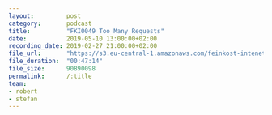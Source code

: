 ```yaml
---
layout:         post
category:       podcast
title:          "FKI0049 Too Many Requests"
date:           2019-05-10 13:00:00+02:00
recording_date: 2019-02-27 21:00:00+02:00
file_url:       "https://s3.eu-central-1.amazonaws.com/feinkost-intenet/fki0049.mp3"
file_duration:  "00:47:14"
file_size:      90890098
permalink:      /:title
team:
- robert
- stefan
---
```



